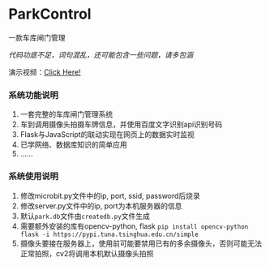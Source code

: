 # ParkControl
一款车库闸门管理

*代码功底不足，词句混乱，还可能包含一些问题，请多包涵*

演示视频：[Click Here!](https://code.vqyt.cn:8001/)

### 系统功能说明
1. 一套完整的车库闸门管理系统
2. 车到调用摄像头拍摄车牌信息，并使用百度文字识别api识别号码
3. Flask与JavaScript的联动实现在网页上的数据实时监视
4. 已学网络、数据库知识的简单应用
5. ……


### 系统使用说明
1.	修改microbit.py文件中的ip, port, ssid, password后烧录
2.	修改server.py文件中的ip, port为本机服务器的信息
3.	默认```park.db```文件由```createdb.py```文件生成
4.	需要额外安装的库有opencv-python, flask
```pip install opencv-python flask -i https://pypi.tuna.tsinghua.edu.cn/simple```
5.	摄像头要接在服务器上，使用前可能要禁用已有的多余摄像头，否则可能无法正常拍照，cv2将调用本机默认摄像头拍照
